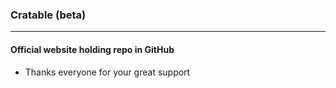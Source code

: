 ### Cratable (beta)
---
#### Official website holding repo in GitHub

- Thanks everyone for your great support